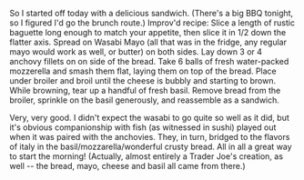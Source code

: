 <!--
.. title: Breakfast of Champions
.. date: 2005/07/23 13:37
.. slug: index
.. tags:
.. link:
.. description:
-->

<p>So I started off today with a delicious sandwich. (There's a big BBQ tonight, so I figured I'd go the brunch route.)
Improv'd recipe:
Slice a length of rustic baguette long enough to match your appetite, then slice it in 1/2 down the flatter axis. Spread on Wasabi Mayo (all that was in the fridge, any regular mayo would work as well, or butter) on both sides. Lay down 3 or 4 anchovy fillets on on side of the bread. Take 6 balls of fresh water-packed mozzerella and smash them flat, laying them on top of the bread. Place under broiler and broil until the cheese is bubbly and starting to brown. While browning, tear up a handful of fresh basil. Remove bread from the broiler, sprinkle on the basil generously, and reassemble as a sandwich.</p>

Very, very good. I didn't expect the wasabi to go quite so well as it did, but it's obvious companionship with fish (as witnessed in sushi) played out when it was paired with the anchovies. They, in turn, bridged to the flavors of italy in the basil/mozzarella/wonderful crusty bread. All in all a great way to start the morning! (Actually, almost entirely a Trader Joe's creation, as well -- the bread, mayo, cheese and basil all came from there.)
